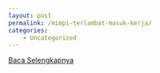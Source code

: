 ```yaml
---
layout: post
permalink: /mimpi-terlambat-masuk-kerja/
categories:
    - Uncategorized
---
```


[Baca Selengkapnya](/05)